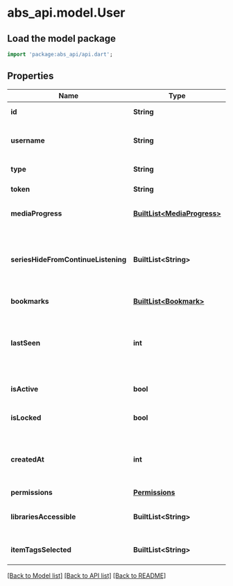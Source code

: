 # abs_api.model.User

## Load the model package
```dart
import 'package:abs_api/api.dart';
```

## Properties
Name | Type | Description | Notes
------------ | ------------- | ------------- | -------------
**id** | **String** | The ID of the user. | [optional] 
**username** | **String** | The username to log in with. | [optional] 
**type** | **String** | The type of the user. | [optional] 
**token** | **String** | The token of the user. | [optional] 
**mediaProgress** | [**BuiltList&lt;MediaProgress&gt;**](MediaProgress.md) | The user's progress of media. | [optional] 
**seriesHideFromContinueListening** | **BuiltList&lt;String&gt;** | The IDs of series to hide from the user's \"Continue Series\" shelf. | [optional] 
**bookmarks** | [**BuiltList&lt;Bookmark&gt;**](Bookmark.md) | The user's bookmarks. | [optional] 
**lastSeen** | **int** | The time (in ms since POSIX epoch) when the user was last seen. | [optional] 
**isActive** | **bool** | Whether the user is active. | [optional] 
**isLocked** | **bool** | Whether the user is locked. | [optional] 
**createdAt** | **int** | The time (in ms since POSIX epoch) when was created. | [optional] 
**permissions** | [**Permissions**](Permissions.md) |  | [optional] 
**librariesAccessible** | **BuiltList&lt;String&gt;** | The IDs of libraries the user has access to. | [optional] 
**itemTagsSelected** | **BuiltList&lt;String&gt;** | Tags applied to items. | [optional] 

[[Back to Model list]](../README.md#documentation-for-models) [[Back to API list]](../README.md#documentation-for-api-endpoints) [[Back to README]](../README.md)


